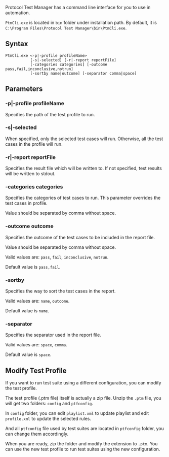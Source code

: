 Protocol Test Manager has a command line interface for you to use in automation.

`PtmCli.exe` is located in `bin` folder under installation path. By default, it is `C:\Program Files\Protocol Test Manager\bin\PtmCli.exe`.

## Syntax

```
PtmCli.exe <-p|-profile profileName>
           [-s|-selected] [-r|-report reportFile]
           [-categories categories] [-outcome pass,fail,inconclusive,notrun]
           [-sortby name|outcome] [-separator comma|space]
```

## Parameters

### -p|-profile profileName

Specifies the path of the test profile to run.

### -s|-selected

When specified, only the selected test cases will run. Otherwise, all the test cases in the profile will run.

### -r|-report reportFile

Specifies the result file which will be written to. If not specified, test results will be written to stdout.

### -categories categories

Specifies the categories of test cases to run. This parameter overrides the test cases in profile.

Value should be separated by comma without space.

### -outcome outcome

Specifies the outcome of the test cases to be included in the report file.

Value should be separated by comma without space.

Valid values are: `pass`, `fail`, `inconclusive`, `notrun`.

Default value is `pass,fail`.

### -sortby

Specifies the way to sort the test cases in the report.

Valid values are: `name`, `outcome`.

Default value is `name`.

### -separator

Specifies the separator used in the report file.

Valid values are: `space`, `comma`.

Default value is `space`.

## Modify Test Profile

If you want to run test suite using a different configuration, you can modify the test profile.

The test profile (.ptm file) itself is actually a zip file. Unzip the `.ptm` file, you will get two folders: `config` and `ptfconfig`.

In `config` folder, you can edit `playlist.xml` to update playlist and edit `profile.xml` to update the selected rules.

And all `ptfconfig` file used by test suites are located in `ptfconfig` folder, you can change them accordingly.

When you are ready, zip the folder and modify the extension to `.ptm`. You can use the new test profile to run test suites using the new configuration.